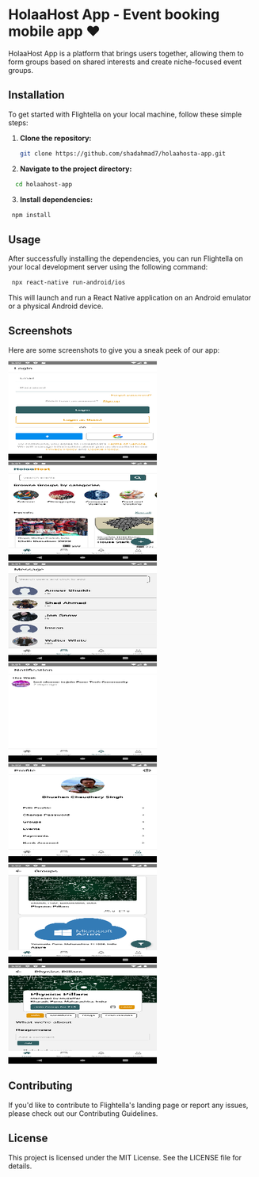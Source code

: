 # HolaaHost App - Event booking mobile app ❤️

HolaaHost App is a platform that brings users together, allowing them to form groups based on shared interests and create niche-focused event groups.

## Installation

To get started with Flightella on your local machine, follow these simple steps:

1. **Clone the repository:**

   ```bash
   git clone https://github.com/shadahmad7/holaahosta-app.git

2. **Navigate to the project directory:**
 ```bash
   cd holaahost-app
```

3. **Install dependencies:**
 ```bash
  npm install
```

## Usage

After successfully installing the dependencies, you can run Flightella on your local development server using the following command:

 ```bash
  npx react-native run-android/ios 
```

This will launch and run a React Native application on an Android emulator or a physical Android device.

## Screenshots

Here are some screenshots to give you a sneak peek of our app:

<img src="screenshots/Screenshot_1694691044.png" alt="Login Page" width="300" height="200">
<img src="screenshots/Screenshot_1694691094.png" alt="Home Page" width="300" height="200">
<img src="screenshots/Screenshot_1694691110.png" alt="Chats Page" width="300" height="200">
<img src="screenshots/Screenshot_1694691115.png" alt="Notifications Page" width="300" height="200">
<img src="screenshots/Screenshot_1694691123.png" alt="Profile Page" width="300" height="200">
<img src="screenshots/Screenshot_1694691143.png" alt="Groups Page" width="300" height="200">
<img src="screenshots/Screenshot_1694691159.png" alt="Group_Detail Page" width="300" height="200">



## Contributing

If you'd like to contribute to Flightella's landing page or report any issues, please check out our Contributing Guidelines.

## License

This project is licensed under the MIT License. See the LICENSE file for details.




